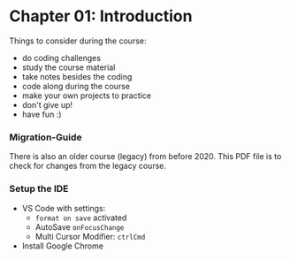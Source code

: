 # Chapter 01: Introduction

Things to consider during the course: 
- do coding challenges
- study the course material
- take notes besides the coding
- code along during the course
- make your own projects to practice
- don't give up! 
- have fun :) 

### Migration-Guide
There is also an older course (legacy) from before 2020. This PDF file is to check for changes from the legacy course. 

### Setup the IDE
- VS Code with settings:
  - `format on save` activated
  - AutoSave `onFocusChange`
  - Multi Cursor Modifier: `ctrlCmd`
- Install Google Chrome
